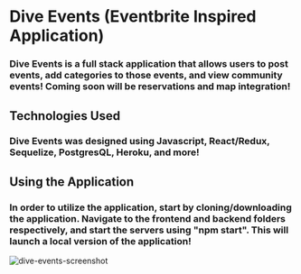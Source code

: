 # Dive Events (Eventbrite Inspired Application)

### Dive Events is a full stack application that allows users to post events, add categories to those events, and view community events! Coming soon will be reservations and map integration!


## Technologies Used

### Dive Events was designed using Javascript, React/Redux, Sequelize, PostgresQL, Heroku, and more!

## Using the Application

### In order to utilize the application, start by cloning/downloading the application. Navigate to the frontend and backend folders respectively, and start the servers using "npm start". This will launch a local version of the application!

![dive-events-screenshot](https://user-images.githubusercontent.com/93758028/166824228-8c1cabf2-74e5-462d-a22c-f694c0e5091d.jpg)
